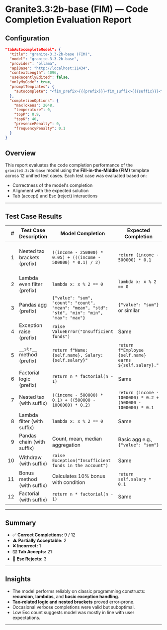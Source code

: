 # Granite3.3:2b-base (FIM) — Code Completion Evaluation Report

## Configuration

```json
"tabAutocompleteModel": {
  "title": "granite-3.3-2b-base (FIM)",
  "model": "granite-3.3-2b-base",
  "provider": "ollama",
  "apiBase": "http://localhost:11434",
  "contextLength": 4096,
  "useRecentlyEdited": false,
  "onlyMyCode": true,
  "promptTemplates": {
    "autocomplete": "<fim_prefix>{{{prefix}}}<fim_suffix>{{{suffix}}}<fim_middle>"
  },
  "completionOptions": {
    "maxTokens": 2048,
    "temperature": 0,
    "topP": 0.9,
    "topK": 40,
    "presencePenalty": 0,
    "frequencyPenalty": 0.1
  }
}
```

## Overview

This report evaluates the code completion performance of the `granite3.3:2b-base` model using the **Fill-in-the-Middle (FIM)** template across 12 unified test cases. Each test case was evaluated based on:

- Correctness of the model's completion
- Alignment with the expected solution
- Tab (accept) and Esc (reject) interactions

---

## Test Case Results

| # | Test Case Description | Model Completion | Expected Completion | Tab/Esc Count | Evaluation |
|--:|------------------------|------------------|---------------------|---------------|------------|
| 1 | Nested tax brackets (prefix) | `((income - 250000) * 0.05) + (((income - 500000) * 0.1) / 2)` | `return (income - 500000) * 0.1` | Tab ×3 | ❌ Overcomplicated and mathematically incorrect |
| 2 | Lambda even filter (prefix) | `lambda x: x % 2 == 0` | `lambda x: x % 2 == 0` | Tab ×2 | ✅ Correct |
| 3 | Pandas agg (prefix) | `{"value": "sum", "count": "count", "mean": "mean", "std": "std", "min": "min", "max": "max"}` | `{"value": "sum"}` or similar | Tab ×2 | ✅ Reasonable though verbose |
| 4 | Exception raise (prefix) | `raise ValueError("Insufficient funds")` | Same | Tab ×2 | ✅ Correct |
| 5 | `__str__` method (prefix) | `return f"Name: {self.name}, Salary: {self.salary}"` | `return f"Employee {self.name} earns ${self.salary}."` | Esc ×1, Tab after repeat | ⚠️ Acceptable, but not ideal |
| 6 | Factorial logic (prefix) | `return n * factorial(n - 1)` | Same | Tab ×2 | ✅ Correct |
| 7 | Nested tax (with suffix) | `((income - 500000) * 0.1) + ((500000 - 1000000) * 0.2)` | `return (income - 1000000) * 0.2 + (500000 - 1000000) * 0.1` | Tab ×2 | ❌ Incorrect bracket logic |
| 8 | Lambda filter (with suffix) | `lambda x: x % 2 == 0` | Same | Esc ×1, Tab on retry | ✅ Final completion correct |
| 9 | Pandas chain (with suffix) | Count, mean, median aggregation | Basic agg e.g., `{"value": "sum"}` | Tab ×1 | ⚠️ Valid but excessive |
| 10 | Withdraw (with suffix) | `raise Exception("Insufficient funds in the account")` | Same | Tab ×1 | ✅ Correct |
| 11 | Bonus method (with suffix) | Calculates 10% bonus with condition | `return self.salary * 0.1` | Esc ×1, Tab on final | ✅ Logic fine, slight noise in prompt |
| 12 | Factorial (with suffix) | `return n * factorial(n - 1)` | Same | Tab ×2 | ✅ Correct |

---

## Summary

- ✅ **Correct Completions:** 9 / 12
- ⚠️ **Partially Acceptable:** 2
- ❌ **Incorrect:** 1
- ⌨️ **Tab Accepts:** 21
- 🛑 **Esc Rejects:** 3

---

## Insights

- The model performs reliably on classic programming constructs: **recursion**, **lambdas**, and **basic exception handling**.
- **Tax-related logic and nested brackets** proved error-prone.
- Occasional verbose completions were valid but suboptimal.
- Low Esc count suggests model was mostly in line with user expectations.

---

